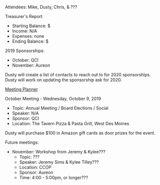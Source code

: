 Attendees: Mike, Dusty, Chris, & ???

Treasurer's Report
- Starting Balance: $
- Income: N/A
- Expenses: none
- Ending Balance: $

2019 Sponsorships:
- October: QCI
- November: Aureon

Dusty will create a list of contacts to reach out to for 2020 sponsorships.
Dusty will work on updating the sponsorship ask for 2020.

[Meeting Planner](https://docs.google.com/spreadsheets/d/1qY6O5bR5MWBwRZ-iIOG0dUWdoj8bld_chOMgfkDfrik/edit?usp=sharing)

October Meeting - Wednesday, October 9, 2019
- Topic: Annual Meeting / Board Elections / Social
- Speaker: N/A
- Sponsor: QCI
- Location: The Tavern Pizza & Pasta Grill, West Des Moines

Dusty will purchase $100 in Amazon gift cards as door prizes for the event.

Future meetings:
- November: Workshop from Jeremy & Kylee???
  - Topic: ???
  - Speaker: Jeremy Sims & Kylee Tilley???
  - Location: CCOP
  - Sponsor: Aureon
  - Time: 4:00 - 5:00pm, or longer???
